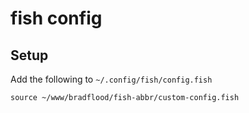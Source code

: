 # fish config

## Setup
Add the following to `~/.config/fish/config.fish`
```
source ~/www/bradflood/fish-abbr/custom-config.fish
```